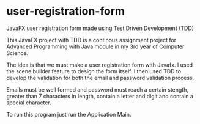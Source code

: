 # user-registration-form
JavaFX user registration form made using Test Driven Development (TDD)

This JavaFX project with TDD is a continous assignment project for Advanced Programming with Java module in my 3rd year of Computer Science.

The idea is that we must make a user registration form with Javafx. I used the scene builder feature to design the form itself. I then used TDD to develop the validation
for both the email and password validation process.

Emails must be well formed and password must reach a certain stength, greater than 7 characters in length, contain a letter and digit and contain a special character.

To run this program just run the Application Main.
